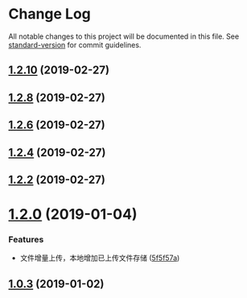 # Change Log

All notable changes to this project will be documented in this file. See [standard-version](https://github.com/conventional-changelog/standard-version) for commit guidelines.

<a name="1.2.10"></a>
## [1.2.10](https://github.com/jerexyz/wepy-plugin-aliyun-oss/compare/v1.2.8...v1.2.10) (2019-02-27)



<a name="1.2.8"></a>
## [1.2.8](https://github.com/jerexyz/wepy-plugin-aliyun-oss/compare/v1.2.4...v1.2.8) (2019-02-27)



<a name="1.2.6"></a>
## [1.2.6](https://github.com/jerexyz/wepy-plugin-aliyun-oss/compare/v1.2.4...v1.2.6) (2019-02-27)



<a name="1.2.4"></a>
## [1.2.4](https://github.com/jerexyz/wepy-plugin-aliyun-oss/compare/v1.2.2...v1.2.4) (2019-02-27)



<a name="1.2.2"></a>
## [1.2.2](https://github.com/jerexyz/wepy-plugin-aliyun-oss/compare/v1.2.0...v1.2.2) (2019-02-27)



<a name="1.2.0"></a>
# [1.2.0](https://github.com/jerexyz/wepy-plugin-aliyun-oss/compare/v1.0.2...v1.2.0) (2019-01-04)


### Features

* 文件增量上传，本地增加已上传文件存储 ([5f5f57a](https://github.com/jerexyz/wepy-plugin-aliyun-oss/commit/5f5f57a))



<a name="1.0.3"></a>
## [1.0.3](https://github.com/jerexyz/wepy-plugin-aliyun-oss/compare/v1.0.0...v1.0.3) (2019-01-02)
